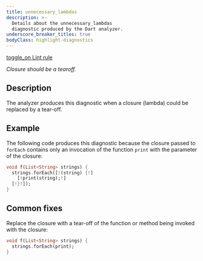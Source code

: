 ```yaml
---
title: unnecessary_lambdas
description: >-
  Details about the unnecessary_lambdas
  diagnostic produced by the Dart analyzer.
underscore_breaker_titles: true
bodyClass: highlight-diagnostics
---
```


<div class="tags">
  <a class="tag-label"
      href="/tools/linter-rules/unnecessary_lambdas"
      title="Learn about the lint rule that enables this diagnostic."
      aria-label="Learn about the lint rule that enables this diagnostic."
      target="_blank">
    <span class="material-symbols" aria-hidden="true">toggle_on</span>
    <span>Lint rule</span>
  </a>
</div>

_Closure should be a tearoff._

## Description

The analyzer produces this diagnostic when a closure (lambda) could be
replaced by a tear-off.

## Example

The following code produces this diagnostic because the closure passed to
`forEach` contains only an invocation of the function `print` with the
parameter of the closure:

```dart
void f(List<String> strings) {
  strings.forEach([!(string) {!]
    [!print(string);!]
  [!}!]);
}
```

## Common fixes

Replace the closure with a tear-off of the function or method being
invoked with the closure:

```dart
void f(List<String> strings) {
  strings.forEach(print);
}
```
